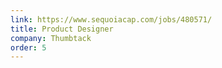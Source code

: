```yaml
---
link: https://www.sequoiacap.com/jobs/480571/
title: Product Designer
company: Thumbtack
order: 5
---
```

